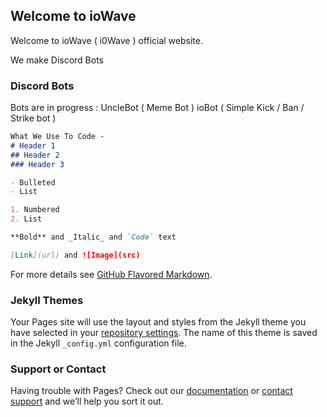 ## Welcome to ioWave

Welcome to ioWave ( i0Wave ) official website.
<p> We make Discord Bots <p>

### Discord Bots

Bots are in progress :
UncleBot ( Meme Bot )
ioBot ( Simple Kick / Ban / Strike bot )
```markdown
What We Use To Code - 
# Header 1
## Header 2
### Header 3

- Bulleted
- List

1. Numbered
2. List

**Bold** and _Italic_ and `Code` text

[Link](url) and ![Image](src)
```

For more details see [GitHub Flavored Markdown](https://guides.github.com/features/mastering-markdown/).

### Jekyll Themes

Your Pages site will use the layout and styles from the Jekyll theme you have selected in your [repository settings](https://github.com/i0Wave/i0wave.github.io/settings). The name of this theme is saved in the Jekyll `_config.yml` configuration file.

### Support or Contact

Having trouble with Pages? Check out our [documentation](https://help.github.com/categories/github-pages-basics/) or [contact support](https://github.com/contact) and we’ll help you sort it out.

